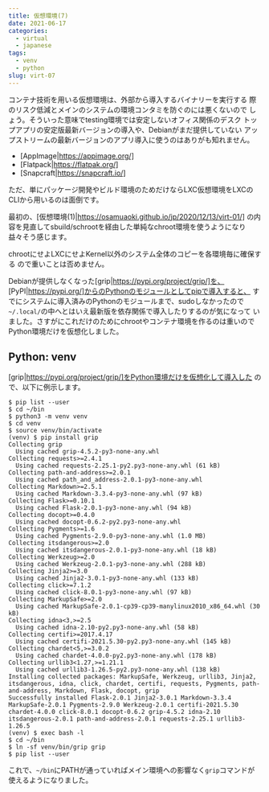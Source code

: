 ```yaml
---
title: 仮想環境(7)
date: 2021-06-17
categories:
  - virtual
  - japanese
tags:
  - venv
  - python
slug: virt-07
---
```


コンテナ技術を用いる仮想環境は、外部から導入するバイナリーを実行する
際のリスク低減とメインのシステムの環境コンタミを防ぐのには悪くないので
しょう。そういった意味でtesting環境では安定しないオフィス関係のデスク
トップアプリの安定版最新バージョンの導入や、Debianがまだ提供していない
アップストリームの最新バージョンのアプリ導入に使うのはありがも知れません。

* [AppImage|https://appimage.org/]
* [Flatpack|https://flatpak.org/]
* [Snapcraft|https://snapcraft.io/]

ただ、単にパッケージ開発やビルド環境のためだけならLXC仮想環境をLXCの
CLIから用いるのは面倒です。

最初の、[仮想環境(1)|https://osamuaoki.github.io/jp/2020/12/13/virt-01/]
の内容を見直してsbuild/schrootを経由した単純なchroot環境を使うようになり
益々そう感じます。

chrootにせよLXCにせよKernel以外のシステム全体のコピーを各環境毎に確保する
ので重いことは否めません。

Debianが提供しなくなった[grip|https://pypi.org/project/grip/]を、
[PyPI|https://pypi.org/]からのPythonのモジュールとしてpipで導入すると、
すでにシステムに導入済みのPythonのモジュールまで、sudoしなかったので
`~/.local/`の中へとはいえ最新版を依存関係で導入したりするのが気になって
いました。さすがにこれだけのためにchrootやコンテナ環境を作るのは重いので
Python環境だけを仮想化しました。

## Python: venv

[grip|https://pypi.org/project/grip/]をPython環境だけを仮想化して導入した
ので、以下に例示します。

```
$ pip list --user
$ cd ~/bin
$ python3 -m venv venv
$ cd venv
$ source venv/bin/activate
(venv) $ pip install grip
Collecting grip
  Using cached grip-4.5.2-py3-none-any.whl
Collecting requests>=2.4.1
  Using cached requests-2.25.1-py2.py3-none-any.whl (61 kB)
Collecting path-and-address>=2.0.1
  Using cached path_and_address-2.0.1-py3-none-any.whl
Collecting Markdown>=2.5.1
  Using cached Markdown-3.3.4-py3-none-any.whl (97 kB)
Collecting Flask>=0.10.1
  Using cached Flask-2.0.1-py3-none-any.whl (94 kB)
Collecting docopt>=0.4.0
  Using cached docopt-0.6.2-py2.py3-none-any.whl
Collecting Pygments>=1.6
  Using cached Pygments-2.9.0-py3-none-any.whl (1.0 MB)
Collecting itsdangerous>=2.0
  Using cached itsdangerous-2.0.1-py3-none-any.whl (18 kB)
Collecting Werkzeug>=2.0
  Using cached Werkzeug-2.0.1-py3-none-any.whl (288 kB)
Collecting Jinja2>=3.0
  Using cached Jinja2-3.0.1-py3-none-any.whl (133 kB)
Collecting click>=7.1.2
  Using cached click-8.0.1-py3-none-any.whl (97 kB)
Collecting MarkupSafe>=2.0
  Using cached MarkupSafe-2.0.1-cp39-cp39-manylinux2010_x86_64.whl (30 kB)
Collecting idna<3,>=2.5
  Using cached idna-2.10-py2.py3-none-any.whl (58 kB)
Collecting certifi>=2017.4.17
  Using cached certifi-2021.5.30-py2.py3-none-any.whl (145 kB)
Collecting chardet<5,>=3.0.2
  Using cached chardet-4.0.0-py2.py3-none-any.whl (178 kB)
Collecting urllib3<1.27,>=1.21.1
  Using cached urllib3-1.26.5-py2.py3-none-any.whl (138 kB)
Installing collected packages: MarkupSafe, Werkzeug, urllib3, Jinja2, itsdangerous, idna, click, chardet, certifi, requests, Pygments, path-and-address, Markdown, Flask, docopt, grip
Successfully installed Flask-2.0.1 Jinja2-3.0.1 Markdown-3.3.4 MarkupSafe-2.0.1 Pygments-2.9.0 Werkzeug-2.0.1 certifi-2021.5.30 chardet-4.0.0 click-8.0.1 docopt-0.6.2 grip-4.5.2 idna-2.10 itsdangerous-2.0.1 path-and-address-2.0.1 requests-2.25.1 urllib3-1.26.5
(venv) $ exec bash -l
$ cd ~/bin
$ ln -sf venv/bin/grip grip
$ pip list --user
```

これで、`~/bin`にPATHが通っていればメイン環境への影響なく`grip`コマンドが
使えるようになりました。


<!-- vim: sw=2 sts=2 et se ai tw=79: -->
